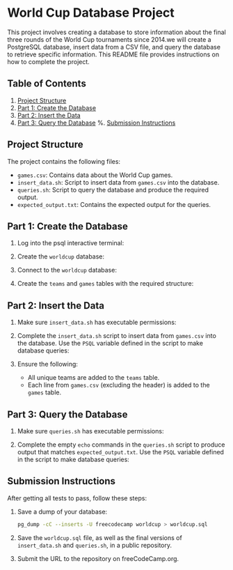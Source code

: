 # World Cup Database Project

This project involves creating a database to store information about the final three rounds of the World Cup tournaments since 2014.we will create a PostgreSQL database, insert data from a CSV file, and query the database to retrieve specific information. This README file provides instructions on how to complete the project.

## Table of Contents
1. [Project Structure](#project-structure)
2. [Part 1: Create the Database](#part-1-create-the-database)
3. [Part 2: Insert the Data](#part-2-insert-the-data)
4. [Part 3: Query the Database](#part-3-query-the-database)
%. [Submission Instructions](#submission-instructions)


## Project Structure
The project contains the following files:

- `games.csv`: Contains data about the World Cup games.
- `insert_data.sh`: Script to insert data from `games.csv` into the database.
- `queries.sh`: Script to query the database and produce the required output.
- `expected_output.txt`: Contains the expected output for the queries.

## Part 1: Create the Database

1. Log into the psql interactive terminal:

2. Create the `worldcup` database:

3. Connect to the `worldcup` database:

4. Create the `teams` and `games` tables with the required structure:

## Part 2: Insert the Data

1. Make sure `insert_data.sh` has executable permissions:

2. Complete the `insert_data.sh` script to insert data from `games.csv` into the database. Use the `PSQL` variable defined in the script to make database queries:

3. Ensure the following:
   - All unique teams are added to the `teams` table.
   - Each line from `games.csv` (excluding the header) is added to the `games` table.

## Part 3: Query the Database

1. Make sure `queries.sh` has executable permissions:

2. Complete the empty `echo` commands in the `queries.sh` script to produce output that matches `expected_output.txt`. Use the `PSQL` variable defined in the script to make database queries:

## Submission Instructions

After getting all tests to pass, follow these steps:

1. Save a dump of your database:
   ```bash
   pg_dump -cC --inserts -U freecodecamp worldcup > worldcup.sql
   ```

2. Save the `worldcup.sql` file, as well as the final versions of `insert_data.sh` and `queries.sh`, in a public repository.

3. Submit the URL to the repository on freeCodeCamp.org.


